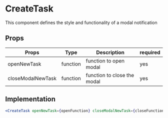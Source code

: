 # CreateTask

This component defines the style and functionality of a modal notification

## Props

| Props             | Type     | Description                 | required |
| ----------------- | -------- | --------------------------- | -------- |
| openNewTask       | function | function to open modal      | yes      |
| closeModalNewTask | function | function to close the modal | yes      |

## Implementation

```jsx
<CreateTask openNewTask={openFunction} closeModalNewTask={closeFunction} />
```
